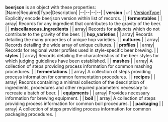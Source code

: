**beerjson** is an object with these properties:
|Name|Required|Type|Description|
|--|--|--|--|
| **version** | :white_check_mark: | [VersionType](measureable_units.json.md#versiontype)| Explicitly encode beerjson version within list of records. |
| **fermentables** |  | array| Records for any ingredient that contributes to the gravity of the beer. |
| **miscellaneous_ingredients** |  | array| Records for adjuncts which do not contribute to the gravity of the beer. |
| **hop_varieties** |  | array| Records detailing the many properties of unique hop varieties. |
| **cultures** |  | array| Records detailing the wide array of unique cultures. |
| **profiles** |  | array| Records for regional water profiles used in style-specific beer brewing. |
| **styles** |  | array| Records detailing the characteristics of the beer styles for which judging guidelines have been established. |
| **mashes** |  | array| A collection of steps providing process information for common mashing procedures. |
| **fermentations** |  | array| A collection of steps providing process information for common fermentation procedures. |
| **recipes** |  | array| Records containing a minimal collection of the description of ingredients, procedures and other required parameters necessary to recreate a batch of beer. |
| **equipments** |  | array| Provides necessary information for brewing equipment. |
| **boil** |  | array| A collection of steps providing process information for common boil procedures. |
| **packaging** |  | array| A collection of steps providing process information for common packaging procedures. |
